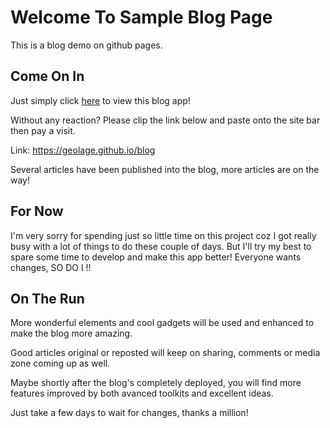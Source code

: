 # Welcome To Sample Blog Page

This is a blog demo on github pages.

## Come On In

Just simply click [here]( https://geolage.github.io/blog/) to view this blog app!

Without any reaction? Please clip the link below and paste onto the site bar then pay a visit.

Link:  https://geolage.github.io/blog

Several articles have been published into the blog, more articles are on the way!

## For Now

I'm very sorry for spending just so little time on this project coz I got really busy with a lot of things to do these couple of days. 
But I'll try my best to spare some time to develop and make this app better! Everyone wants changes, SO DO I !!

## On The Run

More wonderful elements and cool gadgets will be used and enhanced to make the blog more amazing. 

Good articles original or reposted will keep on sharing, comments or media zone coming up as well. 

Maybe shortly after the blog's completely deployed, you will find more features improved by both avanced toolkits and excellent ideas.

Just take a few days to wait for changes, thanks a million!
